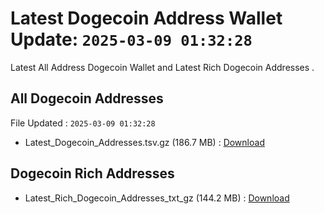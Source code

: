 # Latest Dogecoin Address Wallet Update: `2025-03-09 01:32:28`

Latest All Address Dogecoin Wallet and Latest Rich Dogecoin Addresses .

## All Dogecoin Addresses

File Updated : `2025-03-09 01:32:28`

- Latest_Dogecoin_Addresses.tsv.gz (186.7 MB) : [Download](https://github.com/Pymmdrza/Rich-Address-Wallet/releases/tag/Dogecoin)

## Dogecoin Rich Addresses

- Latest_Rich_Dogecoin_Addresses_txt_gz (144.2 MB) : [Download](https://github.com/Pymmdrza/Rich-Address-Wallet/releases/tag/Dogecoin)
